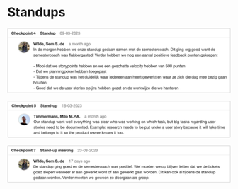 # Standups 

![standup1](https://github.com/Adv-Software-DeKeet/.github/blob/main/ATM%20(Group%20project)/images/Standup1.png)

![standup1](https://github.com/Adv-Software-DeKeet/.github/blob/main/ATM%20(Group%20project)/images/Standup2.png)

![standup1](https://github.com/Adv-Software-DeKeet/.github/blob/main/ATM%20(Group%20project)/images/Standup3.png)